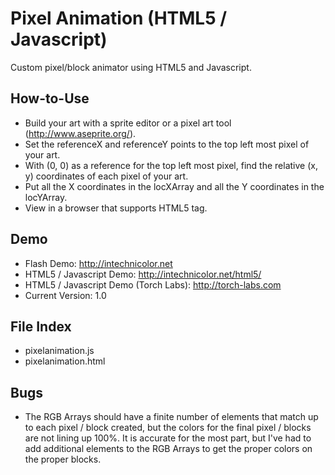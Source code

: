 # Pixel Animation (HTML5 / Javascript)
Custom pixel/block animator using HTML5 and Javascript.

## How-to-Use
- Build your art with a sprite editor or a pixel art tool (http://www.aseprite.org/).
- Set the referenceX and referenceY points to the top left most pixel of your art.
- With (0, 0) as a reference for the top left most pixel, find the relative (x, y) coordinates of each pixel of your art.
- Put all the X coordinates in the locXArray and all the Y coordinates in the locYArray.
- View in a browser that supports HTML5 <canvas> tag.

## Demo
- Flash Demo: http://intechnicolor.net
- HTML5 / Javascript Demo: http://intechnicolor.net/html5/
- HTML5 / Javascript Demo (Torch Labs): http://torch-labs.com
- Current Version: 1.0

## File Index
- pixelanimation.js
- pixelanimation.html

## Bugs
- The RGB Arrays should have a finite number of elements that match up to each pixel / block created, but the colors for the final pixel / blocks are not lining up 100%.  It is accurate for the most part, but I've had to add additional elements to the RGB Arrays to get the proper colors on the proper blocks.
